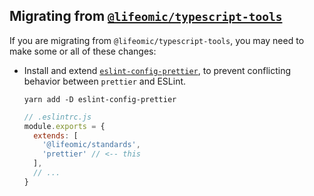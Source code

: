 
## Migrating from [`@lifeomic/typescript-tools`](https://github.com/lifeomic/typescript-tools)

If you are migrating from `@lifeomic/typescript-tools`, you may need to make some or all of these changes:

- Install and extend [`eslint-config-prettier`](https://github.com/prettier/eslint-config-prettier), to prevent conflicting behavior between `prettier` and ESLint.
  ```
  yarn add -D eslint-config-prettier
  ```
  ```javascript
  // .eslintrc.js
  module.exports = {
    extends: [
      '@lifeomic/standards',
      'prettier' // <-- this
    ],
    // ...
  }
  ```